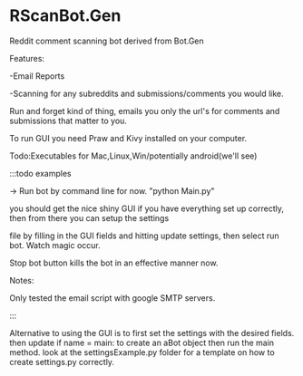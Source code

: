 RScanBot.Gen
============

Reddit comment scanning bot derived from Bot.Gen

Features:

-Email Reports

-Scanning for any subreddits and submissions/comments you would like.



Run and forget kind of thing, emails you only the url's for comments and submissions that matter to you.

To run GUI you need Praw and Kivy installed on your computer.

Todo:Executables for Mac,Linux,Win/potentially android(we'll see)

:::todo examples


-> Run bot by command line for now. "python Main.py"


you should get the nice shiny GUI if you have everything set up correctly, then from there you can setup the settings

file by filling in the GUI fields and hitting update settings, then select run bot. Watch magic occur.

Stop bot button kills the bot in an effective manner now.


Notes:

  
  Only tested the email script with google SMTP servers.
  
 ::: 
  
Alternative to using the GUI is to first set the settings with the desired fields.
then update if name = main: to create an aBot object then run the main method.
look at the settingsExample.py folder for a template on how to create settings.py correctly.




